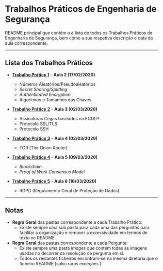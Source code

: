 # Trabalhos Práticos de Engenharia de Segurança

README principal que contém o a lista de todos os Trabalhos Práticos de Engenharia de Segurança, bem como a sua respetiva descrição e data da aula correspondente.

---

## Lista dos Trabalhos Práticos

- [**Trabalho Prático 1**](TP1) - **Aula 2 (17/02/2020)**
	- Números Aleatórios/Pseudoaleatórios
	- *Secret Sharing/Splitting*
	- *Authenticated Encryption* 
	- Algoritmos e Tamanhos das Chaves
	
- [**Trabalho Prático 2**](TP2) - **Aula 3 (02/03/2020)**
	- Assinaturas Cegas baseados no ECDLP
	- Protocolo SSL/TLS
	- Protocolo SSH

- [**Trabalho Prático 3**](TP3) - **Aula 4 (02/03/2020)**
	- TOR (The Onion Router)

- [**Trabalho Prático 4**](TP4) - **Aula 5 (09/03/2020)**
	- *Blockchain*
	- *Proof of Work Consensus Model*

- [**Trabalho Prático 5**](TP5) - **Aula 6 (16/03/2020)**
	- RGPD (Regulamento Geral de Proteção de Dados)

---

## Notas

- **Regra Geral** das pastas correspondente a cada Trabalho Prático:
  - Existe sempre uma sub pasta para cada uma das perguntas para facilitar a organização e remover a excessividade em termos de texto no README.
- **Regra Geral** das pastas correspondente a cada Pergunta:
  - Existe sempre uma pasta *Images* que contém todas as imagens usadas no decorrer da resolução da pergunta em si.
  - Todos os restantes ficheiros encontram-se na mesma diretoria que o ficheiro README (salvo raras exceções.)

